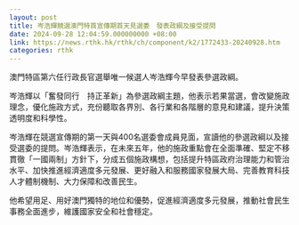 ```yaml
---
layout: post
title: 岑浩輝競選澳門特首宣傳期首天見選委　發表政綱及接受提問
date: 2024-09-28 12:04:59.000000000 +08:00
link: https://news.rthk.hk/rthk/ch/component/k2/1772433-20240928.htm
categories: rthk
---
```


澳門特區第六任行政長官選舉唯一候選人岑浩輝今早發表參選政綱。

岑浩輝以「奮發同行　持正革新」為參選政綱主題，他表示若果當選，會改變施政理念，優化施政方式，充份聽取各界別、各行業和各階層的意見和建議，提升決策透明度和科學性。

岑浩輝在競選宣傳期的第一天與400名選委會成員見面，宣讀他的參選政綱以及接受選委的提問。岑浩輝表示，在未來五年，他的施政重點會在全面準確、堅定不移貫徹「一國兩制」方針下，分成五個施政構想，包括提升特區政府治理能力和管治水平、加快推進經濟適度多元發展、更好融入和服務國家發展大局、完善教育科技人才體制機制、大力保障和改善民生。

他希望用足、用好澳門獨特的地位和優勢，促進經濟適度多元發展，推動社會民生事務全面進步，維護國家安全和社會穩定。
